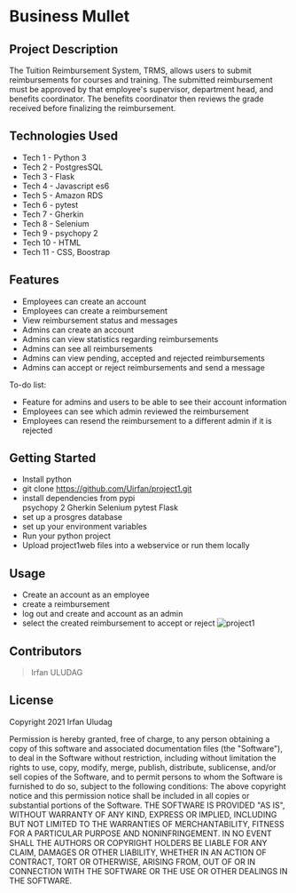 # Business Mullet

## Project Description

The Tuition Reimbursement System, TRMS, allows users to submit reimbursements for courses and training.
The submitted reimbursement must be approved by that employee's supervisor, department head, and benefits coordinator.
The benefits coordinator then reviews the grade received before finalizing the reimbursement.

## Technologies Used

* Tech 1 - Python 3
* Tech 2 - PostgresSQL
* Tech 3 - Flask
* Tech 4 - Javascript es6
* Tech 5 - Amazon RDS
* Tech 6 - pytest
* Tech 7 - Gherkin
* Tech 8 - Selenium
* Tech 9 - psychopy 2
* Tech 10 - HTML
* Tech 11 - CSS, Boostrap

## Features
* Employees can create an account
* Employees can create a reimbursement
* View reimbursement status and messages
* Admins can create an account
* Admins can view statistics regarding reimbursements
* Admins can see all reimbursements
* Admins can view pending, accepted and rejected reimbursements
* Admins can accept or reject reimbursements and send a message

To-do list:
* Feature for admins and users to be able to see their account information
* Employees can see which admin reviewed the reimbursement
* Employees can resend the reimbursement to a different admin if it is rejected

## Getting Started

* Install python
* git clone https://github.com/Uirfan/project1.git
* install dependencies from pypi  
    psychopy 2
    Gherkin
    Selenium
    pytest
    Flask
* set up a prosgres database 
* set up your environment variables
* Run your python project
* Upload project1web files into a webservice or run them locally


## Usage

* Create an account as an employee
* create a reimbursement
* log out and create and account as an admin
* select the created reimbursement to accept or reject 
![project1](https://user-images.githubusercontent.com/90926092/149560486-c3417a83-e6d4-4042-ad3c-04c645db8c24.png)


## Contributors

> Irfan ULUDAG

## License

Copyright 2021 Irfan Uludag

Permission is hereby granted, free of charge, to any person obtaining a copy of this software and associated documentation files
(the "Software"), to deal in the Software without restriction, including without limitation the rights to use, copy, modify, merge,
publish, distribute, sublicense, and/or sell copies of the Software, and to permit persons to whom the Software is furnished to do so, subject to the following conditions:
The above copyright notice and this permission notice shall be included in all copies or substantial portions of the Software.
THE SOFTWARE IS PROVIDED "AS IS", WITHOUT WARRANTY OF ANY KIND, EXPRESS OR IMPLIED, INCLUDING BUT NOT LIMITED TO THE WARRANTIES OF
MERCHANTABILITY, FITNESS FOR A PARTICULAR PURPOSE AND NONINFRINGEMENT. IN NO EVENT SHALL THE AUTHORS OR COPYRIGHT HOLDERS BE LIABLE 
FOR ANY CLAIM, DAMAGES OR OTHER LIABILITY, WHETHER IN AN ACTION OF CONTRACT, TORT OR OTHERWISE, ARISING FROM, OUT OF OR IN CONNECTION WITH THE 
SOFTWARE OR THE USE OR OTHER DEALINGS IN THE SOFTWARE.



